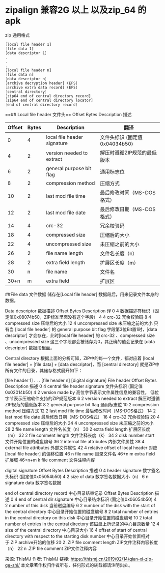 # zipalign 兼容2G 以上 以及zip_64 的apk
zip 通用格式

    [local file header 1]
    [file data 1]
    [data descriptor 1]
    . 
    .
    .
    [local file header n]
    [file data n]
    [data descriptor n]
    [archive decryption header] (EFS)
    [archive extra data record] (EFS)
    [central directory]
    [zip64 end of central directory record]
    [zip64 end of central directory locator] 
    [end of central directory record]
    
 ==## Local file header 文件头==
 Offset	Bytes	Description	描述
 
| Offset | Bytes | Description | 翻译|
|--------|-------|-------------|-----|
|0	     |   4	 |local file header signature	  | 文件头标识 (固定值0x04034b50)|
|4	     |   2	 |version needed to extract	    |解压时遵循ZIP规范的最低版本|
|6	     |2	     |general purpose bit flag	    |通用标志位
|8	     |2	     |compression method	          |压缩方式
|10	     |2	     |last mod file time            |	最后修改时间（MS-DOS格式）
|12      |2	     |last mod file date            |	最后修改日期（MS-DOS格式）
|14	     |4	     |crc-32                        |	冗余校验码
|18	     |4	     |compressed size               |	压缩后的大小
|22	     |4	     |uncompressed size	            |未压缩之前的大小
|26	     |2	     |file name length	            |文件名长度（n）
|28	     |2	     |extra field length	          |扩展区长度（m）
|30	     |n	     |file name	                    |文件名
|30+n	   |m	     |extra field	                  |扩展区


##File data 文件数据
储存在[Local file header] 数据段后，用来记录文件本身的数据。

Data descriptor 数据描述
Offset	Bytes	Description	译
0	4		数据描述符标识（固定值0x08074b50，ZIP标准里面没有这个字段）
4	4	crc-32	冗余校验码
8	4	compressed size	压缩后的大小
12	4	uncompressed size	未压缩之前的大小
只有当 [local file header] 的 general purpose bit flag 字段第3位Bit置1时，[data descriptor] 才会存在，此时[local file header] 的 crc-32 、compressed size 、uncompressed size 这三个字段都会被储存为0，其正确的值会记录在 [data descriptor] 数据段里面。

Central directory
根据上面的分析可知，ZIP中的每一个文件，都对应着 [local file header] + [file data] + [data descriptor]，而 [central directory] 就是ZIP中所有文件的目录，其储存格式展开如下：

[file header 1]
      .
      .
      . 
[file header n]
[digital signature] 
File header
Offset	Bytes	Description	描述
0	4	central file header signature	文件头标识 (固定值0x02014b50)
4	2	version made by	高位字节表示文件属性信息的兼容性，
低位字节表示压缩软件支持的ZIP规范版本
6	2	version needed to extract	解压时遵循ZIP规范的最低版本
8	2	general purpose bit flag	通用标志位
10	2	compression method	压缩方式
12	2	last mod file time	最后修改时间（MS-DOS格式）
14	2	last mod file date	最后修改日期（MS-DOS格式）
16	4	crc-32	冗余校验码
20	4	compressed size	压缩后的大小
24	4	uncompressed size	未压缩之前的大小
28	2	file name length	文件名长度（n）
30	2	extra field length	扩展区长度（m）
32	2	file comment length	文件注释长度（k）
34	2	disk number start	文件开始位置的磁盘编号
36	2	internal file attributes	内部文件属性
38	4	external file attributes	外部文件属性
42	4	relative offset of local header	对应 [local file header] 的偏移位置
46	n	file name	目录文件名
46+n	m	extra field	扩展域
46+n+m	k	file comment	文件注释内容


digital signature
Offset	Bytes	Description	描述
0	4	header signature	数字签名头标识 (固定值0x05054b50)
4	2	size of data	数字签名数据大小（n）
6	n	signature data	数字签名数据


end of central directory record 中心目录结束记录
Offset	Bytes	Description	描述
0	4	end of central dir signature	中心目录结束标识 (固定值0x06054b50)
4	2	number of this disk	当前磁盘编号
6	2	number of the disk with the
start of the central directory	中心目录开始位置的磁盘编号
8	2	total number of entries in the
central directory on this disk	中心目录开始位置的磁盘编号
10	2	total number of entries in
the central directory	该磁盘上所记录的中心目录数量
12	4	size of the central directory	中心目录大小
16	4	offset of start of central
directory with respect to
the starting disk number	中心目录开始位置相对于.ZIP archive开始的位移
20	2	.ZIP file comment length	ZIP文件注释内容长度（n）
22	n	.ZIP file comment	ZIP文件注释内容

来源: ThisMJ
作者: ThisMJ
链接: https://thismj.cn/2019/02/14/qian-xi-zip-ge-shi/
本文章著作权归作者所有，任何形式的转载都请注明出处。
